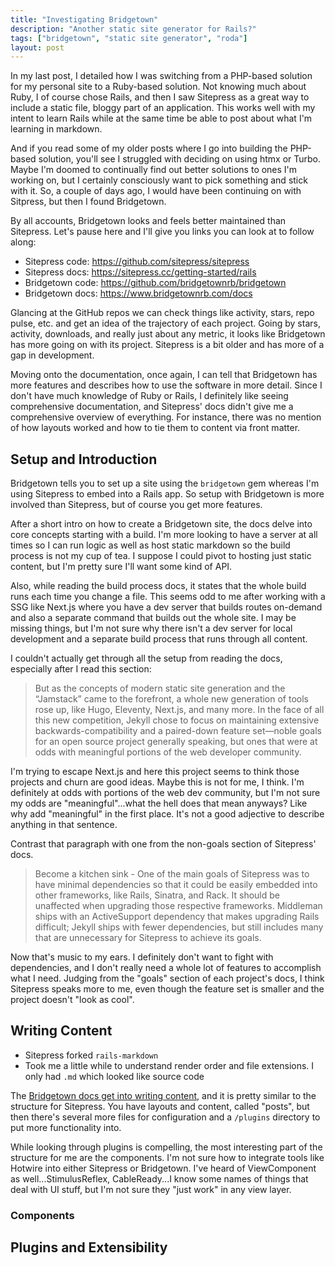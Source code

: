 ```yaml
---
title: "Investigating Bridgetown"
description: "Another static site generator for Rails?"
tags: ["bridgetown", "static site generator", "roda"]
layout: post
---
```


In my last post, I detailed how I was switching from a PHP-based solution for my personal site to a Ruby-based 
solution. Not knowing much about Ruby, I of course chose Rails, and then I saw Sitepress as a great way to include a 
static file, bloggy part of an application. This works well with my intent to learn Rails while at the same time be 
able to post about what I'm learning in markdown.

And if you read some of my older posts where I go into building the PHP-based solution, you'll see I struggled with 
deciding on using htmx or Turbo. Maybe I'm doomed to continually find out better solutions to ones I'm working on, 
but I certainly consciously want to pick something and stick with it. So, a couple of days ago, I would have been 
continuing on with Sitpress, but then I found Bridgetown.

By all accounts, Bridgetown looks and feels better maintained than Sitepress. Let's pause here and I'll give you 
links you can look at to follow along:

- Sitepress code: https://github.com/sitepress/sitepress
- Sitepress docs: https://sitepress.cc/getting-started/rails
- Bridgetown code: https://github.com/bridgetownrb/bridgetown
- Bridgetown docs: https://www.bridgetownrb.com/docs

Glancing at the GitHub repos we can check things like activity, stars, repo pulse, etc. and get an idea of the 
trajectory of each project. Going by stars, activity, downloads, and really just about any metric, it looks like 
Bridgetown has more going on with its project. Sitepress is a bit older and has more of a gap in development. 

Moving onto the documentation, once again, I can tell that Bridgetown has more features and describes how to use the 
software in more detail. Since I don't have much knowledge of Ruby or Rails, I definitely like seeing comprehensive 
documentation, and Sitepress' docs didn't give me a comprehensive overview of everything. For instance, there was no 
mention of how layouts worked and how to tie them to content via front matter.

## Setup and Introduction

Bridgetown tells you to set up a site using the `bridgetown` gem whereas I'm using Sitepress to embed into a Rails 
app. So setup with Bridgetown is more involved than Sitepress, but of course you get more features. 

After a short intro on how to create a Bridgetown site, the docs delve into core concepts starting with a build. I'm 
more looking to have a server at all times so I can run logic as well as host static markdown so the build process 
is not my cup of tea. I suppose I could pivot to hosting just static content, but I'm pretty sure I'll want some 
kind of API. 

Also, while reading the build process docs, it states that the whole build runs each time you change a file. This 
seems odd to me after working with a SSG like Next.js where you have a dev server that builds routes on-demand and 
also a separate command that builds out the whole site. I may be missing things, but I'm not sure why there isn't a 
dev server for local development and a separate build process that runs through all content.

I couldn't actually get through all the setup from reading the docs, especially after I read this section:

> But as the concepts of modern static site generation and the “Jamstack” came to the forefront, a whole new 
> generation of tools rose up, like Hugo, Eleventy, Next.js, and many more. In the face of all this new competition, 
> Jekyll chose to focus on maintaining extensive backwards-compatibility and a paired-down feature set—noble goals 
> for an open source project generally speaking, but ones that were at odds with meaningful portions of the web 
> developer community. 

I'm trying to escape Next.js and here this project seems to think those projects and churn are good ideas. Maybe 
this is not for me, I think. I'm definitely at odds with portions of the web dev community, but I'm not sure my odds 
are "meaningful"...what the hell does that mean anyways? Like why add "meaningful" in the first place. It's not a 
good adjective to describe anything in that sentence.

Contrast that paragraph with one from the non-goals section of Sitepress' docs.

> Become a kitchen sink - One of the main goals of Sitepress was to have minimal dependencies so that it could be 
> easily embedded into other frameworks, like Rails, Sinatra, and Rack. It should be unaffected when upgrading those 
> respective frameworks. Middleman ships with an ActiveSupport dependency that makes upgrading Rails difficult; 
> Jekyll ships with fewer dependencies, but still includes many that are unnecessary for Sitepress to achieve its goals.

Now that's music to my ears. I definitely don't want to fight with dependencies, and I don't really need a whole lot 
of features to accomplish what I need. Judging from the "goals" section of each project's docs, I think Sitepress 
speaks more to me, even though the feature set is smaller and the project doesn't "look as cool".

## Writing Content

- Sitepress forked `rails-markdown`
- Took me a little while to understand render order and file extensions. I only had `.md` which looked like source code

The [Bridgetown docs get into writing content](https://www.bridgetownrb.com/docs/structure), and it is pretty 
similar to the structure for Sitepress. You have layouts and content, called "posts", but then there's several more 
files for configuration and a `/plugins` directory to put more functionality into.

While looking through plugins is compelling, the most interesting part of the structure for me are the components. 
I'm not sure how to integrate tools like Hotwire into either Sitepress or Bridgetown. I've heard of ViewComponent as 
well...StimulusReflex, CableReady...I know some names of things that deal with UI stuff, but I'm not sure they "just 
work" in any view layer.

### Components



## Plugins and Extensibility


